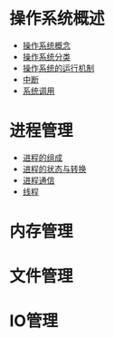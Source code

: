 # 操作系统概述

- <a href="概述/操作系统概念.md">操作系统概念</a>
- <a href="概述/操作系统分类.md">操作系统分类</a>
- <a href="概述/操作系统的运行机制.md">操作系统的运行机制</a>
- <a href="概述/中断.md">中断</a>
- <a href="概述/系统调用.md">系统调用</a>

# 进程管理

- <a href="概述/进程的组成.md">进程的组成</a>
- <a href="概述/进程的状态与转换.md">进程的状态与转换</a>
- <a href="概述/进程通信.md">进程通信</a>
- <a href="概述/线程.md">线程</a>

# 内存管理
# 文件管理
# IO管理
